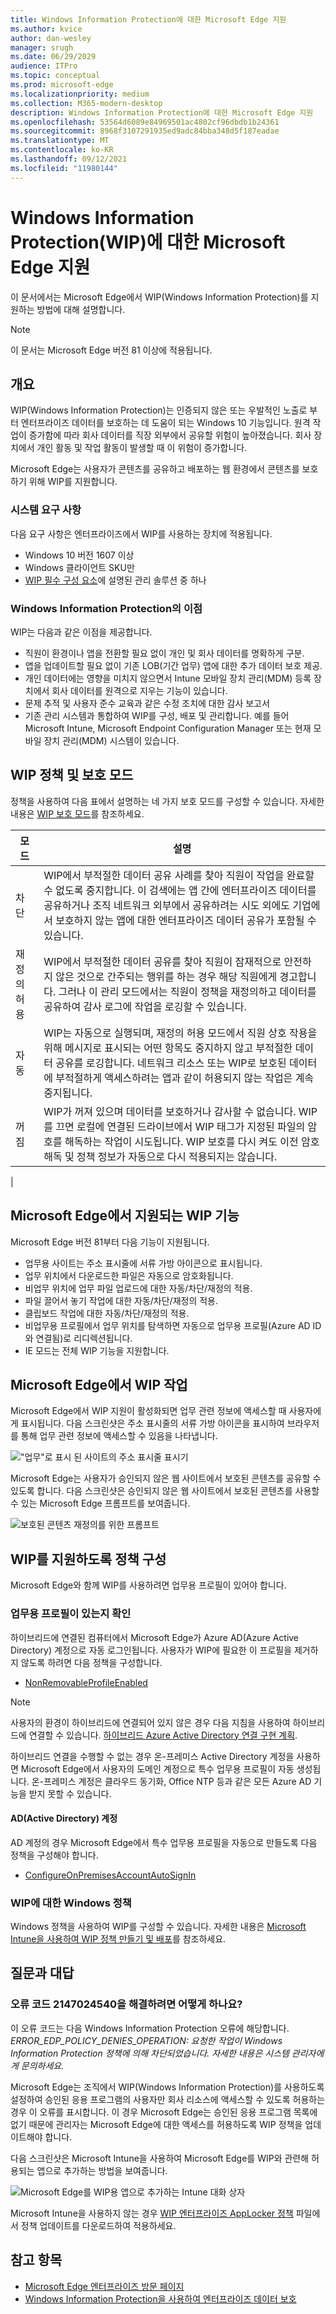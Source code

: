 ```yaml
---
title: Windows Information Protection에 대한 Microsoft Edge 지원
ms.author: kvice
author: dan-wesley
manager: srugh
ms.date: 06/29/2029
audience: ITPro
ms.topic: conceptual
ms.prod: microsoft-edge
ms.localizationpriority: medium
ms.collection: M365-modern-desktop
description: Windows Information Protection에 대한 Microsoft Edge 지원
ms.openlocfilehash: 53564d6089e84969501ac4802cf96dbdb1b24361
ms.sourcegitcommit: 8968f3107291935ed9adc84bba348d5f187eadae
ms.translationtype: MT
ms.contentlocale: ko-KR
ms.lasthandoff: 09/12/2021
ms.locfileid: "11980144"
---
```

# <a name="microsoft-edge-support-for-windows-information-protection-wip"></a>Windows Information Protection(WIP)에 대한 Microsoft Edge 지원

이 문서에서는 Microsoft Edge에서 WIP(Windows Information Protection)를 지 원하는 방법에 대해 설명합니다.

> [!NOTE]
> 이 문서는 Microsoft Edge 버전 81 이상에 적용됩니다.

## <a name="overview"></a>개요

WIP(Windows Information Protection)는 인증되지 않은 또는 우발적인 노출로 부터 엔터프라이즈 데이터를 보호하는 데 도움이 되는 Windows 10 기능입니다. 원격 작업이 증가함에 따라 회사 데이터를 직장 외부에서 공유할 위험이 높아졌습니다. 회사 장치에서 개인 활동 및 작업 활동이 발생할 때 이 위험이 증가합니다.

Microsoft Edge는 사용자가 콘텐츠를 공유하고 배포하는 웹 환경에서 콘텐츠를 보호하기 위해 WIP를 지원합니다.

### <a name="system-requirements"></a>시스템 요구 사항

다음 요구 사항은 엔터프라이즈에서 WIP를 사용하는 장치에 적용됩니다.

- Windows 10 버전 1607 이상
- Windows 클라이언트 SKU만
- [WIP 필수 구성 요소](/windows/security/information-protection/windows-information-protection/protect-enterprise-data-using-wip#prerequisites)에 설명된 관리 솔루션 중 하나

### <a name="windows-information-protection-benefits"></a>Windows Information Protection의 이점

WIP는 다음과 같은 이점을 제공합니다.

- 직원이 환경이나 앱을 전환할 필요 없이 개인 및 회사 데이터를 명확하게 구분.
- 앱을 업데이트할 필요 없이 기존 LOB(기간 업무) 앱에 대한 추가 데이터 보호 제공.
- 개인 데이터에는 영향을 미치지 않으면서 Intune 모바일 장치 관리(MDM) 등록 장치에서 회사 데이터를 원격으로 지우는 기능이 있습니다. 
- 문제 추적 및 사용자 준수 교육과 같은 수정 조치에 대한 감사 보고서
- 기존 관리 시스템과 통합하여 WIP를 구성, 배포 및 관리합니다. 예를 들어 Microsoft Intune, Microsoft Endpoint Configuration Manager 또는 현재 모바일 장치 관리(MDM) 시스템이 있습니다.

## <a name="wip-policy-and-protection-modes"></a>WIP 정책 및 보호 모드

정책을 사용하여 다음 표에서 설명하는 네 가지 보호 모드를 구성할 수 있습니다. 자세한 내용은 [WIP 보호 모드](/windows/security/information-protection/windows-information-protection/protect-enterprise-data-using-wip#wip-protection-modes)를 참조하세요.

| 모드 | 설명 |
|------|-------------|
| 차단 | WIP에서 부적절한 데이터 공유 사례를 찾아 직원이 작업을 완료할 수 없도록 중지합니다. 이 검색에는 앱 간에 엔터프라이즈 데이터를 공유하거나 조직 네트워크 외부에서 공유하려는 시도 외에도 기업에서 보호하지 않는 앱에 대한 엔터프라이즈 데이터 공유가 포함될 수 있습니다. |
| 재정의 허용 | WIP에서 부적절한 데이터 공유를 찾아 직원이 잠재적으로 안전하지 않은 것으로 간주되는 행위를 하는 경우 해당 직원에게 경고합니다. 그러나 이 관리 모드에서는 직원이 정책을 재정의하고 데이터를 공유하여 감사 로그에 작업을 로깅할 수 있습니다. |
| 자동 | WIP는 자동으로 실행되며, 재정의 허용 모드에서 직원 상호 작용을 위해 메시지로 표시되는 어떤 항목도 중지하지 않고 부적절한 데이터 공유를 로깅합니다. 네트워크 리소스 또는 WIP로 보호된 데이터에 부적절하게 액세스하려는 앱과 같이 허용되지 않는 작업은 계속 중지됩니다. |
| 꺼짐 | WIP가 꺼져 있으며 데이터를 보호하거나 감사할 수 없습니다. WIP를 끄면 로컬에 연결된 드라이브에서 WIP 태그가 지정된 파일의 암호를 해독하는 작업이 시도됩니다. WIP 보호를 다시 켜도 이전 암호 해독 및 정책 정보가 자동으로 다시 적용되지는 않습니다.
 |

## <a name="wip-features-supported-in-microsoft-edge"></a>Microsoft Edge에서 지원되는 WIP 기능

Microsoft Edge 버전 81부터 다음 기능이 지원됩니다.

- 업무용 사이트는 주소 표시줄에 서류 가방 아이콘으로 표시됩니다.  
- 업무 위치에서 다운로드한 파일은 자동으로 암호화됩니다.
- 비업무 위치에 업무 파일 업로드에 대한 자동/차단/재정의 적용.  
- 파일 끌어서 놓기 작업에 대한 자동/차단/재정의 적용.
- 클립보드 작업에 대한 자동/차단/재정의 적용.
- 비업무용 프로필에서 업무 위치를 탐색하면 자동으로 업무용 프로필(Azure AD ID와 연결됨)로 리디렉션됩니다.
- IE 모드는 전체 WIP 기능을 지원합니다.

## <a name="working-with-wip-in-microsoft-edge"></a>Microsoft Edge에서 WIP 작업

Microsoft Edge에서 WIP 지원이 활성화되면 업무 관련 정보에 액세스할 때 사용자에게 표시됩니다. 다음 스크린샷은 주소 표시줄의 서류 가방 아이콘을 표시하여 브라우저를 통해 업무 관련 정보에 액세스할 수 있음을 나타냅니다.

 !["업무"로 표시 된 사이트의 주소 표시줄 표시기](./media/microsoft-edge-security-windows-information-protection/microsoft-edge-wip-notify.png)

Microsoft Edge는 사용자가 승인되지 않은 웹 사이트에서 보호된 콘텐츠를 공유할 수 있도록 합니다. 다음 스크린샷은 승인되지 않은 웹 사이트에서 보호된 콘텐츠를 사용할 수 있는 Microsoft Edge 프롬프트를 보여줍니다.

 ![보호된 콘텐츠 재정의를 위한 프롬프트](./media/microsoft-edge-security-windows-information-protection/microsoft-edge-wip-override.png)

## <a name="configure-policies-to-support-wip"></a>WIP를 지원하도록 정책 구성

Microsoft Edge와 함께 WIP를 사용하려면 업무용 프로필이 있어야 합니다.

### <a name="ensure-the-presence-of-a-work-profile"></a>업무용 프로필이 있는지 확인

하이브리드에 연결된 컴퓨터에서 Microsoft Edge가 Azure AD(Azure Active Directory) 계정으로 자동 로그인됩니다. 사용자가 WIP에 필요한 이 프로필을 제거하지 않도록 하려면 다음 정책을 구성합니다.

- [NonRemovableProfileEnabled](./microsoft-edge-policies.md#nonremovableprofileenabled)

> [!NOTE]
> 사용자의 환경이 하이브리드에 연결되어 있지 않은 경우 다음 지침을 사용하여 하이브리드에 연결할 수 있습니다. [하이브리드 Azure Active Directory 연결 구현 계획](/azure/active-directory/devices/hybrid-azuread-join-plan).

하이브리드 연결을 수행할 수 없는 경우 온-프레미스 Active Directory 계정을 사용하면 Microsoft Edge에서 사용자의 도메인 계정으로 특수 업무용 프로필이 자동 생성됩니다. 온-프레미스 계정은 클라우드 동기화, Office NTP 등과 같은 모든 Azure AD 기능을 받지 못할 수 있습니다.

#### <a name="active-directory-ad-accounts"></a>AD(Active Directory) 계정

AD 계정의 경우 Microsoft Edge에서 특수 업무용 프로필을 자동으로 만들도록 다음 정책을 구성해야 합니다.

- [ConfigureOnPremisesAccountAutoSignIn](./microsoft-edge-policies.md#configureonpremisesaccountautosignin)

### <a name="windows-policies-for-wip"></a>WIP에 대한 Windows 정책

Windows 정책을 사용하여 WIP를 구성할 수 있습니다. 자세한 내용은 [Microsoft Intune을 사용하여 WIP 정책 만들기 및 배포](/windows/security/information-protection/windows-information-protection/overview-create-wip-policy)를 참조하세요.

## <a name="frequently-asked-questions"></a>질문과 대답

### <a name="how-do-i-resolve-error-code--2147024540"></a>오류 코드 2147024540을 해결하려면 어떻게 하나요?

이 오류 코드는 다음 Windows Information Protection 오류에 해당합니다. *ERROR_EDP_POLICY_DENIES_OPERATION: 요청한 작업이 Windows Information Protection 정책에 의해 차단되었습니다. 자세한 내용은 시스템 관리자에게 문의하세요.*

Microsoft Edge는 조직에서 WIP(Windows Information Protection)를 사용하도록 설정하여 승인된 응용 프로그램의 사용자만 회사 리소스에 액세스할 수 있도록 허용하는 경우 이 오류를 표시합니다. 이 경우 Microsoft Edge는 승인된 응용 프로그램 목록에 없기 때문에 관리자는 Microsoft Edge에 대한 액세스를 허용하도록 WIP 정책을 업데이트해야 합니다.

다음 스크린샷은 Microsoft Intune을 사용하여 Microsoft Edge를 WIP와 관련해 허용되는 앱으로 추가하는 방법을 보여줍니다.

 ![Microsoft Edge를 WIP용 앱으로 추가하는 Intune 대화 상자](./media/microsoft-edge-security-windows-information-protection/microsoft-edge-wip-exemption.png)

Microsoft Intune을 사용하지 않는 경우 [WIP 엔터프라이즈 AppLocker 정책](https://download.microsoft.com/download/8/9/9/8995d820-065c-4ab1-aa2a-9d6dc0cd7ffa/MsEdge%20-%20WIP%20Enterprise%20AppLocker%20Policy%20Files.zip) 파일에서 정책 업데이트를 다운로드하여 적용하세요.

## <a name="see-also"></a>참고 항목

- [Microsoft Edge 엔터프라이즈 방문 페이지](https://aka.ms/EdgeEnterprise) 
- [Windows Information Protection을 사용하여 엔터프라이즈 데이터 보호](/windows/security/information-protection/windows-information-protection/protect-enterprise-data-using-wip)